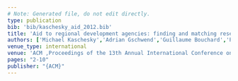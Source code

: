 ```yaml
---
# Note: Generated file, do not edit directly.
type: publication
bib: 'bib/kaschesky_aid_2012.bib'
title: 'Aid to regional development agencies: finding and matching research funding opportunities'
authors: ['Michael Kaschesky','Adrian Gschwend','Guillaume Bouchard','Patrick Furrer','Stephane Gamard','Reinhard Riedl']
venue_type: international
venue: 'ACM ,Proceedings of the 13th Annual International Conference on Digital Government Research ,pp. 2-10'
pages: "2-10"
publisher: "{ACM}"
---
```


